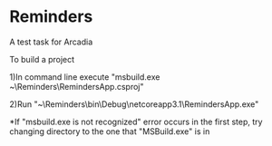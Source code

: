 # Reminders
A test task for Arcadia

To build a project

1)In command line execute "msbuild.exe ~\Reminders\RemindersApp.csproj"

2)Run "~\Reminders\bin\Debug\netcoreapp3.1\RemindersApp.exe"

*If "msbuild.exe is not recognized" error occurs in the first step, try changing directory to the one that "MSBuild.exe" is in